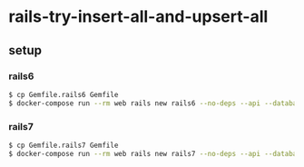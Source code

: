 # rails-try-insert-all-and-upsert-all

## setup
### rails6
```bash
$ cp Gemfile.rails6 Gemfile
$ docker-compose run --rm web rails new rails6 --no-deps --api --database=mysql
```

### rails7
```bash
$ cp Gemfile.rails7 Gemfile
$ docker-compose run --rm web rails new rails7 --no-deps --api --database=mysql
```
